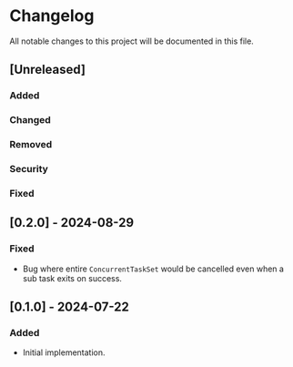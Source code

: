 # Changelog

All notable changes to this project will be documented in this file.

## [Unreleased]

### Added

### Changed

### Removed

### Security

### Fixed

## [0.2.0] - 2024-08-29

### Fixed

- Bug where entire `ConcurrentTaskSet` would be cancelled even when a sub task
  exits on success.

## [0.1.0] - 2024-07-22

### Added

- Initial implementation.
